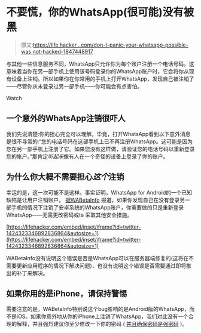 # 不要慌，你的WhatsApp(很可能)没有被黑

> 原文:[https://life hacker . com/don-t-panic-your-whatsapp-possible-was not-hacked-1847448917](https://lifehacker.com/don-t-panic-your-whatsapp-probably-wasnt-hacked-1847448917)

与其他一些信息服务不同，WhatsApp只允许你为每个账户注册一个电话号码。这意味着当你在另一部手机上使用该号码登录你的WhatsApp账户时，它会将你从现有设备上注销。所以如果你在你常用的手机上打开WhatsApp，发现自己被注销了——尽管你从未登录过另一部手机——你可能会有点害怕。

Watch

## 一个意外的WhatsApp注销很吓人

我们先说清楚:你的担心完全可以理解。毕竟，打开WhatsApp看到以下意外消息是很不寻常的:“您的电话号码在这部手机上已不再注册WhatsApp。这可能是因为您在另一部手机上注册了它。如果您没有这样做，请验证您的电话号码以重新登录您的帐户。”那肯定*听起来*像有人在一个奇怪的设备上登录了你的账户。

## 为什么你大概不需要担心*这个*注销

幸运的是，这一次可能不是这样。事实证明，WhatsApp for Android的一个已知缺陷是让用户注销账户。 [据WABetaInfo](https://twitter.com/WABetaInfo/status/1424323346892836864?s=20) 报道，如果你发现自己在没有登录另一部手机的情况下注销了安卓系统的WhatsApp账户，你需要做的只是重新登录WhatsApp——无需更改密码或ta 采取其他安全措施。

 [https://lifehacker.com/embed/inset/iframe?id=twitter-1424323346892836864&autosize=1](https://lifehacker.com/embed/inset/iframe?id=twitter-1424323346892836864&autosize=1) 

WABetaInfo没有说明这个错误是否是WhatsApp可以在服务器端修复的(这将在不需要更新应用程序的情况下解决问题)，也没有说明这个错误是否需要通过即将推出的补丁来解决。

## 如果你用的是iPhone，请保持警惕

需要注意的是，WABetaInfo特别说这个bug影响的是Android版的WhatsApp，而不是iOS。如果你意外地从你的iPhone上注销了WhatsApp，我们对此没有一个合理的解释，并且强烈建议你至少修改一下你的密码 ( [并且确保密码是强密码](https://lifehacker.com/how-to-create-a-strong-password-1797681069) )。